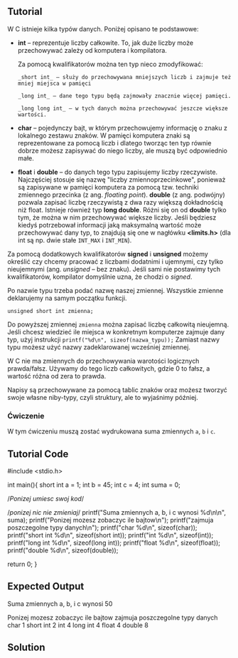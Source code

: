 Tutorial
--------

W C istnieje kilka typów danych. Poniżej opisano te podstawowe:

- **int** – reprezentuje liczby całkowite. To, jak duże liczby może przechowywać zależy od komputera i kompilatora.

    Za pomocą kwalifikatorów można ten typ nieco zmodyfikować:

      _short int_ – służy do przechowywana mniejszych liczb i zajmuje też mniej miejsca w pamięci

      _long int_ – dane tego typu będą zajmowały znacznie więcej pamięci.

      _long long int_ – w tych danych można przechowywać jeszcze większe wartości.

- **char** – pojedynczy bajt, w którym przechowujemy informację o znaku z lokalnego zestawu znaków. W pamięci komputera znaki są reprezentowane za pomocą liczb i dlatego tworząc ten typ równie dobrze możesz zapisywać do niego liczby, ale muszą być odpowiednio małe.

- **float** i **double** – do danych tego typu zapisujemy liczby rzeczywiste. Najczęściej stosuje się nazwę "liczby zmiennoprzecinkowe", ponieważ są zapisywane w pamięci komputera za pomocą tzw. techniki zmiennego przecinka (z ang. _floating point_). **double** (z ang. podwójny) pozwala zapisać liczbę rzeczywistą z dwa razy większą dokładnością niż float. Istnieje również typ **long double**. Różni się on od **double** tylko tym, że można w nim przechowywać większe liczby. Jeśli będziesz kiedyś potrzebował informacji jaką maksymalną wartość może przechowywać dany typ, to znajdują się one w nagłówku **<limits.h>** (dla int są np. dwie stałe `INT_MAX` i `INT_MIN`).

Za pomocą dodatkowych kwalifikatorów **signed** i **unsigned** możemy określić czy chcemy pracować z liczbami dodatnimi i ujemnymi, czy tylko nieujemnymi (ang. _unsigned_ – bez znaku). Jeśli sami nie postawimy tych kwalifikatorów, kompilator domyślnie uzna, że chodzi o _signed_.

Po nazwie typu trzeba podać nazwę naszej zmiennej. Wszystkie zmienne deklarujemy na samym początku funkcji.

    unsigned short int zmienna;

Do powyższej zmiennej `zmienna` można zapisać liczbę całkowitą nieujemną. Jeśli chcesz wiedzieć ile miejsca w konkretnym komputerze zajmuje dany typ, użyj instrukcji `printf("%d\n", sizeof(nazwa_typu));` Zamiast nazwy typu możesz użyć nazwy zadeklarowanej wcześniej zmiennej.

W C nie ma zmiennych do przechowywania warotości logicznych prawda/fałsz. Używamy do tego liczb całkowitych, gdzie 0 to fałsz, a wartość różna od zera to prawda.

Napisy są przechowywane za pomocą tablic znaków oraz możesz tworzyć swoje własne niby-typy, czyli struktury, ale to wyjaśnimy później.

### Ćwiczenie

W tym ćwiczeniu muszą zostać wydrukowana suma zmiennych `a`, `b` i `c`.

Tutorial Code
-------------

#include <stdio.h>

int main(){
  short int a = 1;
  int b = 45;
  int c = 4;
  int suma = 0;

  /*Ponizej umiesc swoj kod*/



  /*ponizej nic nie zmieniaj*/
  printf("Suma zmiennych a, b, i c wynosi %d\n\n", suma);
  printf("Ponizej mozesz zobaczyc ile bajtow\n");
  printf("zajmuja poszczegolne typy danych\n");
  printf("char %d\n", sizeof(char));
  printf("short int %d\n", sizeof(short int));
  printf("int %d\n", sizeof(int));
  printf("long int %d\n", sizeof(long int));
  printf("float %d\n", sizeof(float));
  printf("double %d\n", sizeof(double));

  return 0;
}

Expected Output
---------------
Suma zmiennych a, b, i c wynosi 50

Ponizej mozesz zobaczyc ile bajtow
zajmuja poszczegolne typy danych
char 1
short int 2
int 4
long int 4
float 4
double 8

Solution
--------
